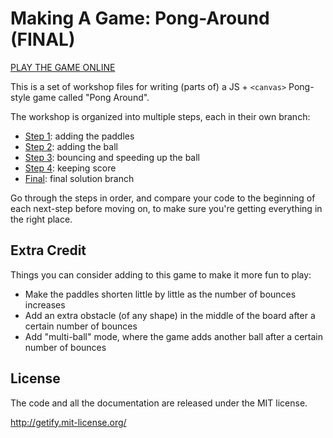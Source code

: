 # Making A Game: Pong-Around (FINAL)

[PLAY THE GAME ONLINE](https://rawgit.com/getify/pong-around-workshop/final/index.html)

This is a set of workshop files for writing (parts of) a JS + `<canvas>` Pong-style game called "Pong Around".

The workshop is organized into multiple steps, each in their own branch:

* [Step 1](../step-1/README.md): adding the paddles
* [Step 2](../step-2/README.md): adding the ball
* [Step 3](../step-3/README.md): bouncing and speeding up the ball
* [Step 4](../step-4/README.md): keeping score
* [Final](../final/README.md): final solution branch

Go through the steps in order, and compare your code to the beginning of each next-step before moving on, to make sure you're getting everything in the right place.

## Extra Credit

Things you can consider adding to this game to make it more fun to play:

* Make the paddles shorten little by little as the number of bounces increases
* Add an extra obstacle (of any shape) in the middle of the board after a certain number of bounces
* Add "multi-ball" mode, where the game adds another ball after a certain number of bounces

## License

The code and all the documentation are released under the MIT license.

http://getify.mit-license.org/
